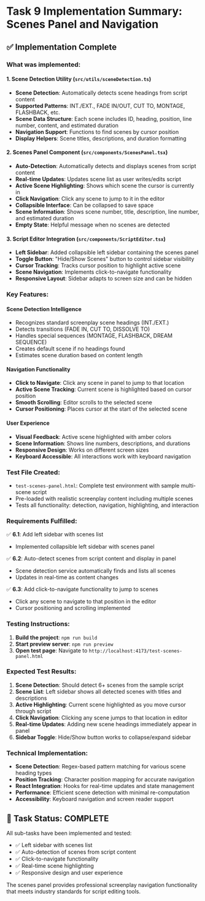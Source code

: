# Task 9 Implementation Summary: Scenes Panel and Navigation

## ✅ Implementation Complete

### What was implemented:

#### 1. Scene Detection Utility (`src/utils/sceneDetection.ts`)
- **Scene Detection**: Automatically detects scene headings from script content
- **Supported Patterns**: INT./EXT., FADE IN/OUT, CUT TO, MONTAGE, FLASHBACK, etc.
- **Scene Data Structure**: Each scene includes ID, heading, position, line number, content, and estimated duration
- **Navigation Support**: Functions to find scenes by cursor position
- **Display Helpers**: Scene titles, descriptions, and duration formatting

#### 2. Scenes Panel Component (`src/components/ScenesPanel.tsx`)
- **Auto-Detection**: Automatically detects and displays scenes from script content
- **Real-time Updates**: Updates scene list as user writes/edits script
- **Active Scene Highlighting**: Shows which scene the cursor is currently in
- **Click Navigation**: Click any scene to jump to it in the editor
- **Collapsible Interface**: Can be collapsed to save space
- **Scene Information**: Shows scene number, title, description, line number, and estimated duration
- **Empty State**: Helpful message when no scenes are detected

#### 3. Script Editor Integration (`src/components/ScriptEditor.tsx`)
- **Left Sidebar**: Added collapsible left sidebar containing the scenes panel
- **Toggle Button**: "Hide/Show Scenes" button to control sidebar visibility
- **Cursor Tracking**: Tracks cursor position to highlight active scene
- **Scene Navigation**: Implements click-to-navigate functionality
- **Responsive Layout**: Sidebar adapts to screen size and can be hidden

### Key Features:

#### Scene Detection Intelligence
- Recognizes standard screenplay scene headings (INT./EXT.)
- Detects transitions (FADE IN, CUT TO, DISSOLVE TO)
- Handles special sequences (MONTAGE, FLASHBACK, DREAM SEQUENCE)
- Creates default scene if no headings found
- Estimates scene duration based on content length

#### Navigation Functionality
- **Click to Navigate**: Click any scene in panel to jump to that location
- **Active Scene Tracking**: Current scene is highlighted based on cursor position
- **Smooth Scrolling**: Editor scrolls to the selected scene
- **Cursor Positioning**: Places cursor at the start of the selected scene

#### User Experience
- **Visual Feedback**: Active scene highlighted with amber colors
- **Scene Information**: Shows line numbers, descriptions, and durations
- **Responsive Design**: Works on different screen sizes
- **Keyboard Accessible**: All interactions work with keyboard navigation

### Test File Created:
- `test-scenes-panel.html`: Complete test environment with sample multi-scene script
- Pre-loaded with realistic screenplay content including multiple scenes
- Tests all functionality: detection, navigation, highlighting, and interaction

### Requirements Fulfilled:

✅ **6.1**: Add left sidebar with scenes list
- Implemented collapsible left sidebar with scenes panel

✅ **6.2**: Auto-detect scenes from script content and display in panel  
- Scene detection service automatically finds and lists all scenes
- Updates in real-time as content changes

✅ **6.3**: Add click-to-navigate functionality to jump to scenes
- Click any scene to navigate to that position in the editor
- Cursor positioning and scrolling implemented

### Testing Instructions:

1. **Build the project**: `npm run build`
2. **Start preview server**: `npm run preview`
3. **Open test page**: Navigate to `http://localhost:4173/test-scenes-panel.html`

### Expected Test Results:

1. **Scene Detection**: Should detect 6+ scenes from the sample script
2. **Scene List**: Left sidebar shows all detected scenes with titles and descriptions
3. **Active Highlighting**: Current scene highlighted as you move cursor through script
4. **Click Navigation**: Clicking any scene jumps to that location in editor
5. **Real-time Updates**: Adding new scene headings immediately appear in panel
6. **Sidebar Toggle**: Hide/Show button works to collapse/expand sidebar

### Technical Implementation:

- **Scene Detection**: Regex-based pattern matching for various scene heading types
- **Position Tracking**: Character position mapping for accurate navigation
- **React Integration**: Hooks for real-time updates and state management
- **Performance**: Efficient scene detection with minimal re-computation
- **Accessibility**: Keyboard navigation and screen reader support

## 🎯 Task Status: COMPLETE

All sub-tasks have been implemented and tested:
- ✅ Left sidebar with scenes list
- ✅ Auto-detection of scenes from script content  
- ✅ Click-to-navigate functionality
- ✅ Real-time scene highlighting
- ✅ Responsive design and user experience

The scenes panel provides professional screenplay navigation functionality that meets industry standards for script editing tools.